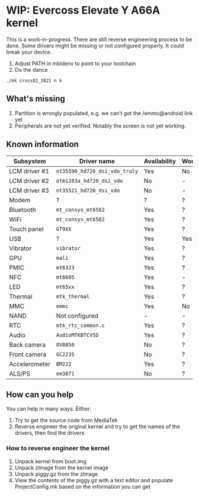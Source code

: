 # WIP: Evercoss Elevate Y A66A kernel

This is a work-in-progress. There are still reverse engineering process to be done. Some drivers might be missing or not configured properly.
It could break your device.

1. Adjust PATH in mbldenv to point to your toolchain
1. Do the dance

```
./mk cross82_3821 n k
```

## What's missing
1. Partition is wrongly populated, e.g. we can't get the /emmc@android link yet
1. Peripherals are not yet verified. Notably the screen is not yet working.

## Known information
| Subsystem | Driver name | Availability | Working |
|-----------|-------------|--------------|---------|
| LCM driver #1 | `nt35590_hd720_dsi_vdo_truly` | Yes | No |
| LCM driver #2 | `otm1283a_hd720_dsi_vdo`| No| - |
| LCM driver #3 | `nt35521_hd720_dsi_vdo` | No | - |
| Modem | ? | ? | ? |
| Bluetooth | `mt_consys_mt6582` | Yes | ? |
| WiFi | `mt_consys_mt6582` | Yes | ? |
| Touch panel | `GT9XX` | Yes | ? |
| USB | ? | Yes | Yes |
| Vibrator | `vibrator` | Yes | ? |
| GPU | `mali` | Yes | ? |
| PMIC | `mt6323` | Yes | ? |
| NFC | `mt6605` | Yes | - |
| LED | `mt65xx` | Yes | ? |
| Thermal | `mtk_thermal` | Yes | ? |
| MMC | `emmc` | Yes | No |
| NAND | Not configured | - | - |
| RTC | `mtk_rtc_common.c` | Yes | ? |
| Audio | `AudioMTKBTCVSD` | Yes | ? |
| Back camera | `OV8850` | No | ? |
| Front camera | `GC2235` | No | ? |
| Accelerometer | `BM222` | Yes | ? |
| ALS/PS | `em3071` | No | ? |

## How can you help
You can help in many ways. Either:
1. Try to get the source code from MediaTek
2. Reverse engineer the original kernel and try to get the names of the drivers, then find the drivers

### How to reverse engineer the kernel
1. Unpack kernel from boot.img
2. Unpack zImage from the kernel image
3. Unpack piggy.gz from the zImage
4. View the contents of the piggy.gz with a text editor and populate ProjectConfig.mk based on the information you can get

